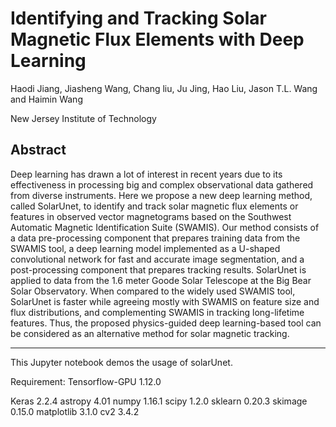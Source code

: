 # Identifying and Tracking Solar Magnetic Flux Elements with Deep Learning

Haodi Jiang, Jiasheng Wang, Chang liu, Ju Jing, Hao Liu, Jason T.L. Wang and Haimin Wang

New Jersey Institute of Technology

## Abstract

Deep learning has drawn a lot of interest in recent years due to its effectiveness in processing 
big and complex observational data gathered from diverse instruments. 
Here we propose a new deep learning method, called SolarUnet, 
to identify and track solar magnetic flux elements or features in observed vector
magnetograms based on the Southwest Automatic Magnetic Identification Suite (SWAMIS).
Our method consists of a data pre-processing component that prepares 
training data from the SWAMIS tool, a deep learning model implemented 
as a U-shaped convolutional network for fast and accurate image segmentation, 
and a post-processing component that prepares tracking results. 
SolarUnet is applied to data from the 1.6 meter Goode Solar 
Telescope at the Big Bear Solar Observatory. 
When compared to the widely used SWAMIS tool, 
SolarUnet is faster while agreeing mostly with SWAMIS on feature size and flux distributions, 
and complementing SWAMIS in tracking long-lifetime features. 
Thus, the proposed physics-guided deep learning-based tool 
can be considered as an alternative method for solar magnetic tracking.

----

This Jupyter notebook demos the usage of solarUnet.

Requirement: 
Tensorflow-GPU 1.12.0 

Keras 2.2.4
astropy 4.01
numpy 1.16.1
scipy 1.2.0
sklearn 0.20.3
skimage 0.15.0
matplotlib 3.1.0
cv2 3.4.2
